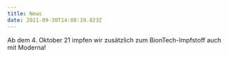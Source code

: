 ```yaml
---
title: News
date: 2021-09-30T14:08:19.823Z
---
```

Ab dem 4. Oktober 21 impfen wir zusätzlich zum BionTech-Impfstoff auch mit Moderna!
